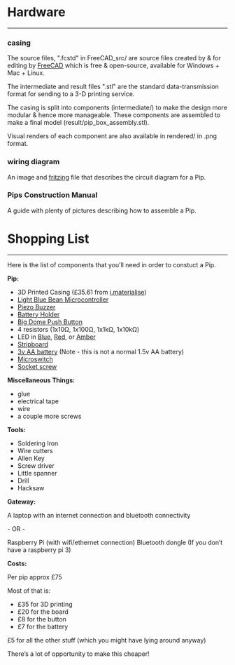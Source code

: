 # Hardware #
-----

### casing ###
The source files, ".fcstd" in FreeCAD_src/ are source files created by & for editing by [FreeCAD](http://www.freecadweb.org/) which is free & open-source, available for Windows + Mac + Linux.

The intermediate and result files ".stl" are the standard data-transmission format for sending to a 3-D printing service.

The casing is split into components (intermediate/) to make the design more modular & hence more manageable. These components are assembled to make a final model (result/pip_box_assembly.stl).

Visual renders of each component are also available in rendered/ in .png format.

### wiring diagram ###
An image and [fritzing](http://fritzing.org/home/) file that describes the circuit diagram for a Pip.

### Pips Construction Manual ###
A guide with plenty of pictures describing how to assemble a Pip.

# Shopping List #
-----
Here is the list of components that you'll need in order to constuct a Pip.

**Pip:**

+ 3D Printed Casing (£35.61 from [i.materialise](https://i.materialise.com/creationcorner))
+ [Light Blue Bean Microcontroller](https://punchthrough.com/bean/)
+ [Piezo Buzzer](http://cpc.farnell.com/pro-signal/abi-033-rc/piezo-buzzer-pcb/dp/LS03803?in_merch=Featured%20Products)
+ [Battery Holder](http://cpc.farnell.com/pro-power/23vb11a/battery-holder-1xaa-150mm-lead/dp/BT03704)
+ [Big Dome Push Button](https://www.coolcomponents.co.uk/big-dome-push-button-blue.html?gclid=CJztspP-zMICFYHLtAodjioAZQ)
+ 4 resistors (1x10Ω, 1x100Ω, 1x1kΩ, 1x10kΩ)
+ LED in [Blue](http://uk.rs-online.com/web/p/visible-leds/7133968/), [Red](http://uk.rs-online.com/web/p/visible-leds/2285073/), or [Amber](http://uk.rs-online.com/web/p/visible-leds/7134018/) 
+ [Stripboard](http://uk.rs-online.com/web/p/stripboards/2065841/)
+ [3v AA battery](http://cpc.farnell.com/varta/craa/battery-lithium-aa-3v/dp/BT01078) (Note - this is not a normal 1.5v AA battery)
+ [Microswitch](http://uk.rs-online.com/web/p/microswitches/7294918/)
+ [Socket screw](http://uk.rs-online.com/web/p/socket-screws/0529911/)

**Miscellaneous Things:**

+ glue
+ electrical tape
+ wire
+ a couple more screws

**Tools:**

+ Soldering Iron
+ Wire cutters
+ Allen Key
+ Screw driver
+ Little spanner
+ Drill
+ Hacksaw

**Gateway:**

A laptop with an internet connection and bluetooth connectivity

\- OR -

Raspberry Pi (with wifi/ethernet connection)
Bluetooth dongle (If you don’t have a raspberry pi 3)

**Costs:**

Per pip approx £75

Most of that is:

+ £35 for 3D printing
+ £20 for the board
+ £8 for the button
+ £7 for the battery

£5 for all the other stuff (which you might have lying around anyway)

There’s a lot of opportunity to make this cheaper! 